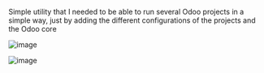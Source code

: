 Simple utility that I needed to be able to run several Odoo projects in a simple way, just by adding the different configurations of the projects and the Odoo core

![image](https://github.com/user-attachments/assets/562565d5-6a48-4c58-bbbb-8b927416c2dc)


![image](https://github.com/user-attachments/assets/bfab4169-209e-4d60-a614-d92f6e48e094)
